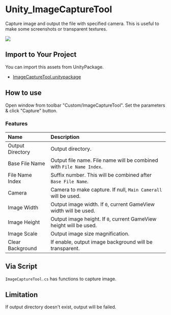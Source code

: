 # Unity_ImageCaptureTool

Capture image and output the file with specified camera.
This is useful to make some screenshots or transparent textures.

![](https://github.com/XJINE/Unity_ImageCaptureTool/blob/master/screenshot.png)

## Import to Your Project

You can import this assets from UnityPackage.

- [ImageCaptureTool.unitypackage](https://github.com/XJINE/Unity_ImageCaptureTool/blob/master/ImageCaptureTool.unitypackage)

## How to use

Open window from toolbar "Custom/ImageCaptureTool". Set the parameters & click "Capture" button.

### Features

| Name             | Description                                                           |
|:-----------------|:----------------------------------------------------------------------|
| Output Directory | Output directory.                                                     |
| Base File Name   | Output file name. File name will be combined with ``File Name Index``.|
| File Name Index  | Suffix number. This will be combined after ``Base File Name``.        |
| Camera           | Camera to make capture. If null, ``Main Camerall`` will be used.      |
| Image Width      | Output image width. If ``0``, current GameView width will be used.    |
| Image Height     | Output image height. If ``0``, current GameView height will be used.  |
| Image Scale      | Output image size magnification.                                      |
| Clear Background | If enable, output image background will be transparent.               |

## Via Script

``ImageCaptureTool.cs`` has functions to capture image.

## Limitation

If output directory doesn't exist, output will be failed.
